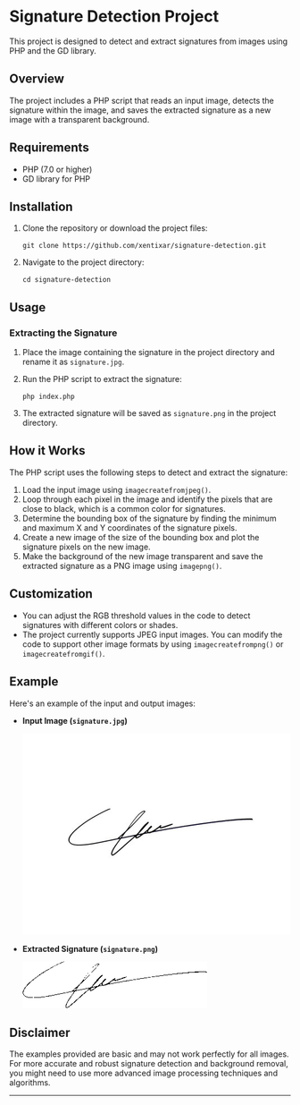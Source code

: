 # Signature Detection Project

This project is designed to detect and extract signatures from images using PHP and the GD library.

## Overview

The project includes a PHP script that reads an input image, detects the signature within the image, and saves the extracted signature as a new image with a transparent background.

## Requirements

- PHP (7.0 or higher)
- GD library for PHP

## Installation

1. Clone the repository or download the project files:

    ```
    git clone https://github.com/xentixar/signature-detection.git
    ```

2. Navigate to the project directory:

    ```
    cd signature-detection
    ```

## Usage

### Extracting the Signature

1. Place the image containing the signature in the project directory and rename it as `signature.jpg`.
2. Run the PHP script to extract the signature:

    ```
    php index.php
    ```

3. The extracted signature will be saved as `signature.png` in the project directory.

## How it Works

The PHP script uses the following steps to detect and extract the signature:

1. Load the input image using `imagecreatefromjpeg()`.
2. Loop through each pixel in the image and identify the pixels that are close to black, which is a common color for signatures.
3. Determine the bounding box of the signature by finding the minimum and maximum X and Y coordinates of the signature pixels.
4. Create a new image of the size of the bounding box and plot the signature pixels on the new image.
5. Make the background of the new image transparent and save the extracted signature as a PNG image using `imagepng()`.

## Customization

- You can adjust the RGB threshold values in the code to detect signatures with different colors or shades.
- The project currently supports JPEG input images. You can modify the code to support other image formats by using `imagecreatefrompng()` or `imagecreatefromgif()`.

## Example

Here's an example of the input and output images:

- **Input Image (`signature.jpg`)**

  ![signature.jpg](signature.jpg)

- **Extracted Signature (`signature.png`)**

  ![signature.png](signature.png)

## Disclaimer

The examples provided are basic and may not work perfectly for all images. For more accurate and robust signature detection and background removal, you might need to use more advanced image processing techniques and algorithms.

---